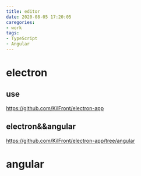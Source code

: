 ```yaml
---
title: editor
date: 2020-08-05 17:20:05
caregories:
- work
tags:
- TypeScript
- Angular
---
```


# electron
## use
https://github.com/KilFront/electron-app

## electron&&angular
https://github.com/KilFront/electron-app/tree/angular

# angular

